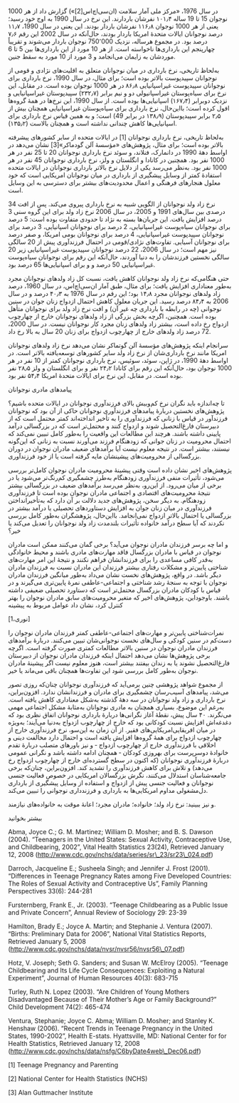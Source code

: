   در سال 1976، «مرکز ملی آمار سلامت (ان‌سی‌اچ‌اس[2]») گزارش داد از هر 1000 نوجوان 15 تا 19 ساله ۱۰۱٫۴ نفرشان باردارند. این نرخ در سال 1990 به اوج خود رسید؛ یعنی از هر 1000 نوجوان ۱۱۶٫۸ نفرشان باردار بودند. این یعنی در سال 1990، ۱۱٫۷ درصد نوجوانان ایالات متحدهٔ امریکا باردار بودند، حال‌آنکه در سال 2002 این رقم ۷٫۶ درصد بود. در مجموع هرساله، نزدیک 750٬000 نوجوان باردار می‌شوند و تقریباً چهارپنجم این بارداری‌ها ناخواسته است. از هر 10 مورد از این بارداری‌ها بین 5 تا 6 موردشان به زایمان می‌انجامد و 3 مورد از 10 مورد به سقط جنین.

 به‌لحاظ تاریخی، نرخ بارداری در میان نوجوانان متعلق به اقلیت‌های نژادی و قومی از نوجوانان سپیدپوست بالاتر بوده است؛ برای مثال، در سال 1990، نرخ بارداری برای نوجوانان سپیدپوست غیراسپانیایی ۸۶٫۸ در هر 1000 نوجوان بوده است. در مقابل، این نرخ برای سیاه‌پوستان غیراسپانیولی دو و نیم برابر (۲۳۲٫۷) سپیدپوستان غیراسپانیایی و نزدیک دوبرابر (۱۶۷٫۴) اسپانیایی‌ها بوده است. از سال 1990، این نرخ‌ها در همهٔ گروه‌ها افول کرده است؛ بااین‌حال، نرخ بارداری برای سیاه‌پوستان غیراسپانیایی همچنان بیش از ۲٫۵ برابر سپیدپوستان (۱۳۸٫۹ در برابر 49) است؛ و به همین قیاس نرخ بارداری برای اسپانیایی‌ها کاهش چندانی نداشته است و همچنان بالاست (۱۳۵٫۲). 

به‌لحاظ تاریخی، نرخ بارداری نوجوانان [1] در ایالات متحده از سایر کشورهای پیشرفته بالاتر بوده است؛ برای مثال، پژوهش‌های «مؤسسهٔ آلن گودماکر»[3] نشان می‌دهد در اواسط دههٔ 1990 در دانمارک، فنلاند، و سوئد نرخ بارداری نوجوانان 20 تا 25 نفر در هر 1000 نفر بود. همچنین در کانادا و انگلستان و ولز، نرخ بارداری نوجوانان 45 نفر در هر 1000 نفر بود. به‌نظر می‌رسد یکی از دلایل نرخ بالاتر بارداری نوجوانان در ایالات متحده استفادهٔ کمتر از وسایل پیشگیری از بارداری در میان نوجوانان امریکایی است که خود معلول هنجارهای فرهنگی و اعمال محدودیت‌های بیشتر برای دسترسی به این وسایل است.

 نرخ زاد ولد نوجوانان از الگویی شبیه به نرخ بارداری پیروی می‌کند. پس از افت 34 درصدی بین سال‌های 1991 و 2005، در سال 2006 نرخ زاد ولد برای این گروه سنی 3 درصد افزایش یافت. این جریان‌ها بسته به نژاد تا حدودی متفاوت بوده است: 5 درصد برای نوجوانان سیاه‌پوست غیراسپانیایی، 2 درصد برای نوجوانان اسپانیایی، 3 درصد برای نوجوانان سپیدپوست غیراسپانیایی، 4 درصد برای نوجوانان بومی امریکا، و صفر درصد برای نوجوانان آسیایی. تفاوت‌های نژادی/قومی در احتمال فرزندآوری پیش از 20 سالگی نیز مهم است؛ در سال 2006، 22 درصد نوجوانان سپیدپوست غیراسپانیایی زیر 20 سالگی نخستین فرزندشان را به دنیا آوردند، حال‌آنکه این رقم برای نوجوانان سیاه‌پوست غیراسپانیایی 50 درصد و و برای اسپانیایی‌ها 65 درصد بود.

حتی هنگامی‌که نرخ زاد ولد نوجوانان کاهش یافت، نسبت کل زاد ولدهای نوجوانان مجرد به‌طور معناداری افزایش یافت؛ برای مثال، طبق آمار ان‌سی‌اچ‌اس، در سال 1960، درصد زاد ولدهای نوجوانان مجرد ۱۴٫۸ بود؛ این رقم در سال 1976 به ۴۰٫۳ درصد و در سال 2006 به ۸۴٫۴ درصد رسید. این جریان معلول کاهش احتمال ازدواج زنان جوان در سنین نوجوانی (چه در رابطه با بارداری چه غیر آن) و افت نرخ زاد ولد برای نوجوانان متأهل بوده است. همچنین، اگرچه بخش بزرگی از زاد ولدهای نوجوانان خارج از چهارچوب ازدواج رخ داده است، بیشتر زاد ولدهای زنان مجرد کار نوجوانان نیست. در سال 2000، 72 درصد زاد ولدهای خارج از چهارچوب ازدواج برای زنان 20 سال به بالا رخ داد.

سرانجام اینکه پژوهش‌های مؤسسهٔ آلن گوتماکر نشان می‌دهد نرخ زاد ولدهای نوجوانان امریکا مانند نرخ بارداری‌شان از نرخ زاد ولد سایر کشورهای توسعه‌یافته بالاتر است. در اواسط دههٔ 1990، در ژاپن، سوئد، سوئیس، نرخ بارداری نوجوانان کمتر از 10 نفر در هر 1000 نوجوان بود، حال‌آنکه این رقم برای کانادا ۲۴٫۲ نفر و برای انگلستان و ولز ۲۸٫۵ نفر بوده است. در مقابل، این نرخ برای ایالات متحدهٔ امریکا ۵۴٫۴ نفر بود.

پیامدهای مادری نوجوانان

تا چه‌اندازه باید نگران نرخ کم‌وبیش بالای فرزندآوری نوجوانان در ایالات متحده باشیم؟ پژوهش‌های نخستین دربارهٔ پیامدهای فرزندآوری نوجوانان حاکی از آن بود که نوجوانان فرزندآور در قیاس با زنانی که فرزندآوری را به تأخیر انداخته‌اند کمتر محتمل است که از دبیرستان فارغ‌التحصیل شوند و ازدواج کنند و محتمل‌تر است که در بزرگسالی درآمد پایینی داشته باشند. هرچند این مطالعات این واقعیت را به‌طور کامل تبیین نمی‌کند که احتمال محرومیت در زنان جوانی که زودهنگام فرزند می‌آورند نسبت به زنانی که این‌گونه نیستند، بیشتر است. در نتیجه معلوم نیست آیا برآمدهای ضعیف مادران نوجوان در دوران بزرگسالی از محرومیت‌های پیشینشان مایه گرفته است یا از خود فرزندآوری.

پژوهش‌های اخیر نشان داده است وقتی پیشینهٔ محرومیت مادران نوجوان کامل‌تر بررسی می‌شود، تأثیرات منفی فرزندآوری زودهنگام به‌طرز چشمگیری کم‌رنگ‌تر می‌شود یا در برخی از میان می‌رود. از این‌رو، به‌نظر می‌رسد برآمدهای ضعیف در بزرگسالی بیشتر نتیجهٔ محرومیت‌های اقتصادی و اجتماعی مادران نوجوان بوده است تا فرزندآوری زودهنگام. به دیگر سخن، پژوهش‌های جدید دلالت بر آن دارد که به‌تأخیر‌انداختن فرزندآوری در میان زنان جوان به افزایش دستاوردهای تحصیلی یا درآمد بیشتر در بزرگسالی یا احتمال بالاتر ازدواج نمی‌انجامد. بااین‌حال، پژوهشگران به‌طور کامل بررسی نکردند که آیا سطح درآمد خانواده تأثیرات بلندمدت زاد ولد نوجوانان را تعدیل می‌کند یا خیر؟

 و اما چه برسر فرزندان مادران نوجوان می‌آید؟ برخی گمان می‌کنند ممکن است مادران نوجوان در قیاس با مادران بزرگسال فاقد مهارت‌های مادری باشند و محیط خانوادگی به‌قدر کافی مساعدی را برای فرزندانشان فراهم نکنند و نتیجهٔ این امر مهارت‌های شناختی پایین‌تر و مشکلات رفتاری بیشتر فرزندان این مادران نسبت به فرزندان مادران دیگر باشد. در واقع، پژوهش‌های نخست نشان می‌داد به‌طور میانگین فرزندان مادران نوجوان با توجه به سنجهٔ رشد شناختی و اجتماعی-عاطفی نمرهٔ پایین‌تری می‌گیرند و در قیاس با کودکان مادران بزرگسال محتمل‌تر است که دستاورد تحصیلی ضعیفی داشته باشند. باوجوداین، پژوهش‌های اخیر که متغیر محرومیت‌های سابق مادران نوجوان را بهتر کنترل کرد، نشان داد عوامل مربوط به پیشینه

[نوری،1]

نمرات‌شناختی پایین‌تر و مهارت‌های اجتماعی-عاطفی کمتر فرزندان مادران نوجوان را دست‌کم در سنین کودکی و سال‌های نخست نوجوانی‌شان تبیین می‌کنند. دربارهٔ برآمدهای فرزندان مادران نوجوان در سنین بالاتر مطالعات کمتری صورت گرفته است. اگرچه برخی پژوهش‌ها نشان می‌دهد احتمال اینکه فرزندان مادران نوجوان از دبیرستان فارغ‌التحصیل نشوند یا به زندان بیفتند بیشتر است، هنوز معلوم نیست اگر پیشینهٔ مادران نوجوان به‌طور کامل بررسی شود این تفاوت‌ها همچنان باقی می‌ماند یا خیر.

از مجموع شواهد پژوهشی چنین برمی‌آید که فرزندآوری نوجوانان چنان‌که روزی تصور می‌شد، پیامدهای آسیب‌رسان چشمگیری برای مادران و فرزندانشان ندارد. افزون‌براین، نرخ بارداری و زاد ولد نوجوانان در سه دههٔ گذشته به‌شکل معناداری کاهش یافته است. به‌رغم این موضوع، بسیاری همچنان به مادری نوجوانان به‌مثابهٔ مشکل اجتماعی مهمی می‌نگرند. ۴۰ سال پیش، نقطهٔ آغاز نگرانی‌ها دربارهٔ بارداری نوجوانان اتفاق نظری بود که دغدغه‌اش افزایش نسبت کودکانی بود که خارج از چهارچوب ازدواج به‌دنیا می‌آیند؛ به‌ویژه در میان افریقایی‌امریکایی‌های فقیر. از آن زمان به این‌سو، نرخ فرزندآوری خارج از چهارچوب ازدواج برای همهٔ گروه‌ها افزایش یافته است و احتمال دارد مخالفت دینی و اخلاقی با فرزندآوری خارج از چهارچوب ازدواج ‐ و نیز باورهای متصلب دربارهٔ تقدم خانوادهٔ دوسرپرست برای بهروزی کودکان ‐ همچنان ادامه داشته باشد و نگرانی عمومی دربارهٔ فرزندآوری نوجوانان (که اکنون در سطح گسترده‌ای خارج از چهارچوب ازدواج رخ می‌دهد) و تلاش برای کاهش فرزندآوری را تشدید کند. افزون‌براین، چنان‌که برخی جامعه‌شناسان استدلال می‌کنند، نگرش بزرگسالان امریکایی در خصوص فعالیت جنسی نوجوانان و فعالیت جنسی پیش از ازدواج و استفاده از وسایل پیشگیری از بارداری دل‌مشغولی مداوم امریکایی‌ها به بارداری و فرزندداری نوجوانی را تبیین می‌کند.

 و نیز ببینید: نرخ زاد ولد؛ خانواده؛ مادران مجرد؛ اعانهٔ موقت به خانواده‌های نیازمند.

بیشتر بخوانید

Abma, Joyce C.; G. M. Martinez; William D. Mosher; and B. S. Dawson (2004). “Teenagers in the United States: Sexual Activity, Contraceptive Use, and Childbearing, 2002”, Vital Health Statistics 23(24), Retrieved January 12, 2008 (http://www.cdc.gov/nchs/data/series/sr\_23/sr23\_024.pdf)

Darroch, Jacqueline E.; Susheela Singh; and Jennifer J. Frost (2001). “Differences in Teenage Pregnancy Rates among Five Developed Countries: The Roles of Sexual Activity and Contraceptive Us”, Family Planning Perspectives 33(6): 244-281

Fursternberg, Frank E., Jr. (2003). “Teenage Childbearing as a Public Issue and Private Concern”, Annual Review of Sociology 29: 23-39

Hamilton, Brady E.; Joyce A. Martin; and Stephanie J. Ventura (2007). “Births: Preliminary Data for 2006”, National Vital Statistics Reports, Retrieved January 5, 2008 (http://www.cdc.gov/nchs/data/nvsr/nvsr56/nvsr56\_07.pdf)

Hotz, V. Joseph; Seth G. Sanders; and Susan W. McElroy (2005). “Teenage Childbearing and Its Life Cycle Consequences: Exploiting a Natural Experiment”, Journal of Human Resources 40(3): 683-715

Turley, Ruth N. Lopez (2003). “Are Children of Young Mothers Disadvantaged Because of Their Mother’s Age or Family Background?” Child Development 74(2): 465-474

Ventura, Stephanie; Joyce C. Abma; William D. Mosher; and Stanley K. Henshaw (2006). “Recent Trends in Teenage Pregnancy in the United States, 1990-2002”, Health E-stats. Hyattsville, MD: National Center for for Health Statistics, Retrieved January 12, 2008 (http://www.cdc.gov/nchs/data/nsfg/C6byDate4web\_Dec06.pdf)

[1] Teenage Pregnancy and Parenting

 [2] National Center for Health Statistics (NCHS)

[3] Alan Guttmacher Institute

 

 

 

  


 
